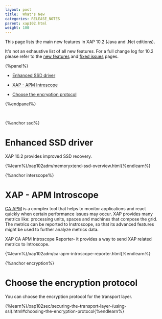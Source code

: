 ```yaml
---
layout: post
title:  What's New
categories: RELEASE_NOTES
parent: xap102.html
weight: 100
---
```


This page lists the main new features in XAP 10.2 (Java and .Net editions).


It's not an exhaustive list of all new features. For a full change log for 10.2 please refer to the [new features](./102new-features.html) and [fixed issues](./102fixed-issues.html) pages.


{%panel%}

- [Enhanced SSD driver](#ssd)

- [XAP - APM Introscope](#interscope)

- [Choose the encryption protocol](#encryption)

{%endpanel%}

<br>


{%anchor ssd%}

# Enhanced SSD driver

XAP 10.2 provides improved SSD recovery.

{%learn%}/xap102adm/memoryxtend-ssd-overview.html{%endlearn%}


{%anchor interscope%}

# XAP - APM Introscope

[CA APM](http://www.ca.com/us/products/application-performance-management.aspx) is a complex tool that helps to monitor applications and react quickly when certain performance issues may occur. XAP provides many metrics like: processing units, spaces and machines that compose the grid. The metrics can be reported to Instroscope, so that its advanced features might be used to further analyze metrics data.

XAP CA APM Introscope Reporter- it provides a way to send XAP related metrics to Introscope.

{%learn%}/xap102adm/ca-apm-introscope-reporter.html{%endlearn%}

{%anchor encryption%}

# Choose the encryption protocol

You can choose the encryption protocol for the transport layer.

{%learn%}/xap102sec/securing-the-transport-layer-(using-ssl).html#choosing-the-encryption-protocol{%endlearn%}